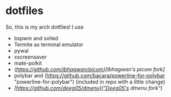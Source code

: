 # dotfiles
So, this is my arch dotfiles!
I use
* bspwm and sxhkd
* Termite as terminal emulator
* pywal
* xscreensaver
* mate-polkit
* *(https://github.com/ibhagwan/picom)[Ibhagwan's picom fork]*
* polybar and (https://github.com/bacara/powerline-for-polybar "powerline-for-polybar") (included in repo with a little change)
* *[https://github.com/deeg05/dmenu]("Deeg05's dmenu fork")*
